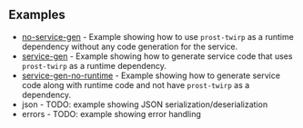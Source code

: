 ## Examples

* [no-service-gen](no-service-gen) - Example showing how to use `prost-twirp` as a runtime dependency without any code
  generation for the service.
* [service-gen](service-gen) - Example showing how to generate service code that uses `prost-twirp` as a runtime
  dependency.
* [service-gen-no-runtime](service-gen-no-runtime) - Example showing how to generate service code along with runtime
  code and not have `prost-twirp` as a dependency.
* json - TODO: example showing JSON serialization/deserialization
* errors - TODO: example showing error handling